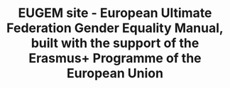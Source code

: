 <h1 align="center">
  EUGEM site - European Ultimate Federation Gender Equality Manual, built with the support of the Erasmus+ Programme of the European Union
</h1>

